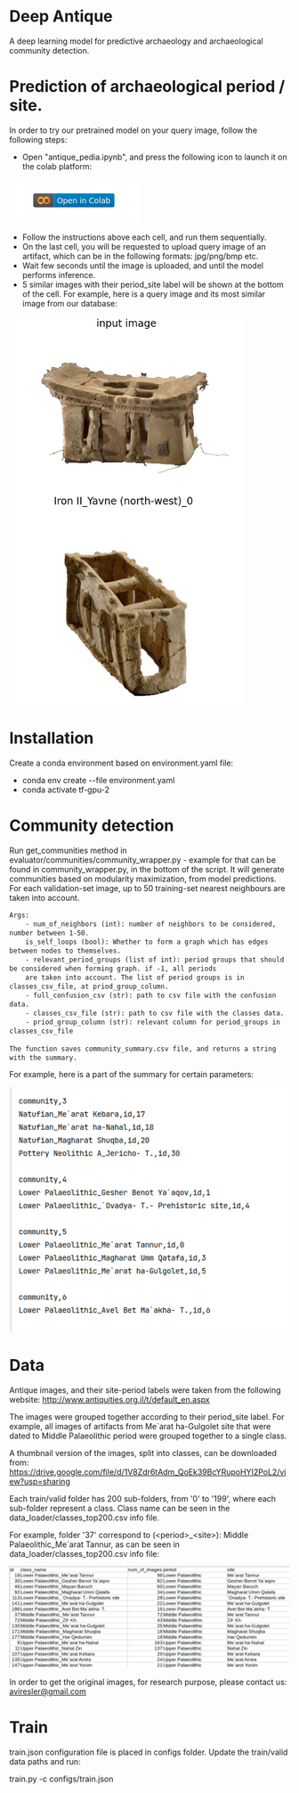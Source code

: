 # Deep Antique
A deep learning model for predictive archaeology and archaeological community detection.

# Prediction of archaeological period / site. 
In order to try our pretrained model on your query image, follow the following steps:
* Open "antique_pedia.ipynb", and press the following icon to launch it on the colab platform:

![alt text](https://github.com/aviresler/antique-gen/blob/master/misc/colab.png)
* Follow the instructions above each cell, and run them sequentially.
* On the last cell, you will be requested to upload query image of an artifact, which can be in the following formats: jpg/png/bmp etc.
* Wait few seconds until the image is uploaded, and until the model performs inference.
* 5 similar images with their period_site label will be shown at the bottom of the cell. For example, here is a query image and its most similar image from our database:

![alt text](https://github.com/aviresler/antique-gen/blob/master/misc/query_pred0.png)


# Installation
Create a conda environment based on environment.yaml file:

* conda env create --file environment.yaml
* conda activate tf-gpu-2

# Community detection
Run get_communities method in evaluator/communities/community_wrapper.py - example for that can be found in 
community_wrapper.py, in the bottom of the script. 
It will generate communities based on modularity maximization, from model predictions.
For each validation-set image, up to 50 training-set nearest neighbours are taken into account.

    Args:
        - num_of_neighbors (int): number of neighbors to be considered, number between 1-50.
        is_self_loops (bool): Whether to form a graph which has edges between nodes to themselves.
        - relevant_period_groups (list of int): period groups that should be considered when forming graph. if -1, all periods
        are taken into account. The list of period groups is in classes_csv_file, at priod_group_column.
        - full_confusion_csv (str): path to csv file with the confusion data.
        - classes_csv_file (str): path to csv file with the classes data.
        - priod_group_column (str): relevant column for period_groups in classes_csv_file
    
    The function saves community_summary.csv file, and returns a string with the summary.

For example, here is a part of the summary for certain parameters:

![alt text](https://github.com/aviresler/antique-gen/blob/master/misc/community_detection.png)

# Data
Antique images, and their site-period labels were taken from the following website: http://www.antiquities.org.il/t/default_en.aspx

The images were grouped together according to their period_site label.
For example, all images of artifacts from Me\`arat ha-Gulgolet site that were dated to Middle Palaeolithic
period were grouped together to a single class.

A thumbnail version of the images, split into classes, can be downloaded from:
https://drive.google.com/file/d/1V8Zdr6tAdm_QoEk39BcYRupoHYI2PoL2/view?usp=sharing

Each train/valid folder has 200 sub-folders, from '0' to '199', where each sub-folder represent a class.
Class name can be seen in the data_loader/classes_top200.csv info file.

For example, folder '37' correspond to (\<period>_\<site>): Middle Palaeolithic_Me`arat Tannur, as can be seen in data_loader/classes_top200.csv info file:

![alt text](https://github.com/aviresler/antique-gen/blob/master/misc/data_info.png)


In order to get the original images, for research purpose, please contact us: aviresler@gmail.com 

# Train
train.json configuration file is placed in configs folder. Update the train/valid data paths and run:

train.py -c configs/train.json